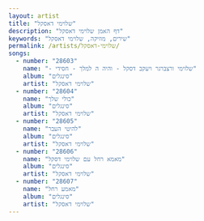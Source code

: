 ```yaml
---
layout: artist
title: "שלוימי דאסקל"
description: "דף האמן שלוימי דאסקל"
keywords: "שירים, מוזיקה, שלוימי דאסקל"
permalink: /artists/שלוימי-דאסקל/
songs:
  - number: "28603"
    name: "- שלוימי ורצברגר ויעקב דסקל - והיה ה למלך - חסידי"
    album: "סינגלים"
    artist: "שלוימי דאסקל"
  - number: "28604"
    name: "כולי שלך"
    album: "סינגלים"
    artist: "שלוימי דאסקל"
  - number: "28605"
    name: "להיטי העבר"
    album: "סינגלים"
    artist: "שלוימי דאסקל"
  - number: "28606"
    name: "מאמא רחל עם שלוימי דסקל"
    album: "סינגלים"
    artist: "שלוימי דאסקל"
  - number: "28607"
    name: "מאמע רחל"
    album: "סינגלים"
    artist: "שלוימי דאסקל"
---
```

